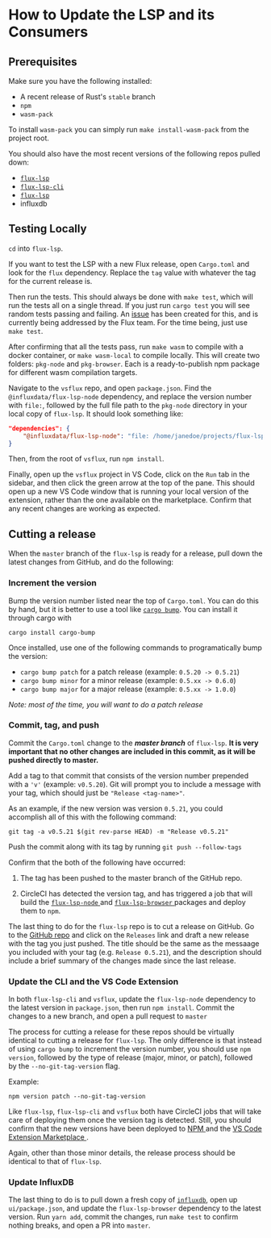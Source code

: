 # How to Update the LSP and its Consumers

## Prerequisites

Make sure you have the following installed:

- A recent release of Rust's `stable` branch
- `npm`
- `wasm-pack`

To install `wasm-pack` you can simply run `make install-wasm-pack` from the project root.

You should also have the most recent versions of the following repos pulled down:
- [ `flux-lsp` ](https://www.github.com/influxdata/flux-lsp)
- [ `flux-lsp-cli` ](https://www.github.com/influxdata/flux-lsp-cli)
- [ `flux-lsp` ](https://www.github.com/influxdata/vsflux)
- influxdb

## Testing Locally

`cd` into `flux-lsp`.

If you want to test the LSP with a new Flux release, open `Cargo.toml` and look for the `flux` dependency. Replace the `tag` value with whatever the tag for the current release is.

Then run the tests. This should always be done with `make test`, which will run the tests all on a single thread. If you just run `cargo test` you will see random tests passing and failing. An [issue](https://github.com/influxdata/flux-lsp/issues/173) has been created for this, and is currently being addressed by the Flux team. For the time being, just use `make test`.

After confirming that all the tests pass, run `make wasm` to compile with a docker container, or `make wasm-local` to compile locally. This will create two folders: `pkg-node` and `pkg-browser`. Each is a ready-to-publish npm package for different wasm compilation targets.

Navigate to the `vsflux` repo, and open `package.json`. Find the `@influxdata/flux-lsp-node` dependency, and replace the version number with `file:`, followed by the full file path to the `pkg-node` directory in your local copy of `flux-lsp`. It should look something like:

```json
"dependencies": {
    "@influxdata/flux-lsp-node": "file: /home/janedoe/projects/flux-lsp/pkg-node"
}
```

Then, from the root of `vsflux`, run `npm install`. 

Finally, open up the `vsflux` project in VS Code, click on the `Run` tab in the sidebar, and then click the green arrow at the top of the pane. This should open up a new VS Code window that is running your local version of the extension, rather than the one available on the marketplace. Confirm that any recent changes are working as expected.

## Cutting a release

When the `master` branch of the `flux-lsp` is ready for a release, pull down the latest changes from GitHub, and do the following:

### Increment the version

Bump the version number listed near the top of `Cargo.toml`. You can do this by hand, but it is better to use a tool like [`cargo bump`](https://github.com/wraithan/cargo-bump). You can install it through cargo with 
```
cargo install cargo-bump
```

Once installed, use one of the following commands to programatically bump the version:

- `cargo bump patch` for a patch release (example: `0.5.20 -> 0.5.21`)
- `cargo bump minor` for a minor release (example: `0.5.xx -> 0.6.0`)
- `cargo bump major` for a major release (example: `0.5.xx -> 1.0.0`)

*Note: most of the time, you will want to do a patch release*

### Commit, tag, and push

Commit the `Cargo.toml` change to the ***master branch*** of `flux-lsp`. **It is very important that no other changes are included in this commit, as it will be pushed directly to master.**

Add a tag to that commit that consists of the version number prepended with a `'v'` (example: `v0.5.20`). Git will prompt you to include a message with your tag, which should just be `"Release <tag-name>"`.

As an example, if the new version was version `0.5.21`, you could accomplish all of this with the following command:

```
git tag -a v0.5.21 $(git rev-parse HEAD) -m "Release v0.5.21"
```

Push the commit along with its tag by running `git push --follow-tags`

Confirm that the both of the following have occurred:

1. The tag has been pushed to the master branch of the GitHub repo.

2. CircleCI has detected the version tag, and has triggered a job that will build the [ `flux-lsp-node` ](https://www.npmjs.com/package/@influxdata/flux-lsp-node) and [ `flux-lsp-browser` ](https://www.npmjs.com/package/@influxdata/flux-lsp-browser) packages and deploy them to `npm`.

The last thing to do for the `flux-lsp` repo is to cut a release on GitHub. Go to the [GitHub repo](https://www.github.com/influxdata/flux-lsp) and click on the `Releases` link and draft a new release with the tag you just pushed. The title should be the same as the messaage you included with your tag (e.g. `Release 0.5.21`), and the description should include a brief summary of the changes made since the last release.

### Update the CLI and the VS Code Extension

In both `flux-lsp-cli` and `vsflux`, update the `flux-lsp-node` dependency to the latest version in `package.json`, then run `npm install`. Commit the changes to a new branch, and open a pull request to `master`

The process for cutting a release for these repos should be virtually identical to cutting a release for `flux-lsp`. The only difference is that instead of using `cargo bump` to increment the version number, you should use `npm version`, followed by the type of release (major, minor, or patch), followed by the `--no-git-tag-version` flag. 

Example:

```
npm version patch --no-git-tag-version
```

Like `flux-lsp`, `flux-lsp-cli` and `vsflux` both have CircleCI jobs that will take care of deploying them once the version tag is detected. Still, you should confirm that the new versions have been deployed to [ NPM ](https://www.npmjs.com/package/@influxdata/flux-lsp-cli) and the [ VS Code Extension Marketplace ](https://marketplace.visualstudio.com/items?itemName=influxdata.flux).

Again, other than those minor details, the release process should be identical to that of `flux-lsp`.

### Update InfluxDB

The last thing to do is to pull down a fresh copy of [`influxdb`](https://github.com/influxdata/influxdb), open up `ui/package.json`, and update the `flux-lsp-browser` dependency to the latest version. Run `yarn add`, commit the changes, run `make test` to confirm nothing breaks, and open a PR into `master`.
